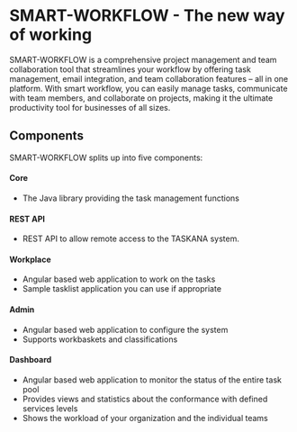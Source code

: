SMART-WORKFLOW - The new way of working
=================================================

SMART-WORKFLOW is a comprehensive project management and team collaboration tool that streamlines your workflow by offering task management, email integration, and team collaboration features – all in one platform. With smart workflow, you can easily manage tasks, communicate with team members, and collaborate on projects, making it the ultimate productivity tool for businesses of all sizes.

Components
----------

SMART-WORKFLOW splits up into five components:

#### Core
 * The Java library providing the task management functions

#### REST API
 * REST API to allow remote access to the TASKANA system.

#### Workplace
 * Angular based web application to work on the tasks
 * Sample tasklist application you can use if appropriate

#### Admin
 * Angular based web application to configure the system
 * Supports workbaskets and classifications

#### Dashboard
 * Angular based web application to monitor the status of the entire task pool
 * Provides views and statistics about the conformance with defined services levels
 * Shows the workload of your organization and the individual teams

